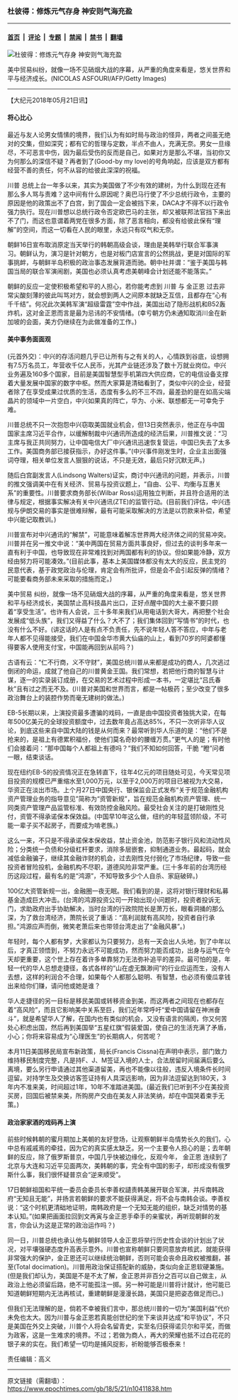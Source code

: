 ### 杜彼得：修炼元气存身 神安则气海充盈

---

#### [首页](../../../..?n10411838) &nbsp;|&nbsp; [评论](../../../../../epoch-comment?n10411838) &nbsp;|&nbsp; [专题](../../../../../epoch-special?n10411838) &nbsp;|&nbsp; [禁闻](../../../../../epoch-news?n10411838) &nbsp;|&nbsp; [禁书](../../../../../books?n10411838) &nbsp;|&nbsp; [翻墙](https://github.com/gfw-breaker/nogfw/blob/master/README.md?n10411838)


<div><img alt="杜彼得：修炼元气存身 神安则气海充盈" class="attachment-djy_600_400 size-djy_600_400 wp-post-image" src="https://i.epochtimes.com/assets/uploads/2018/05/GettyImages-871942424-600x400-1.jpg"/>
<div class="caption">
 <p>
  美中贸易纠纷，就像一场不见硝烟大战的序幕，从严重的角度来看是，悠关世界和平与经济成长。(NICOLAS ASFOURI/AFP/Getty Images)
 </p>
</div></div><hr/><div class="post_content" id="artbody" itemprop="articleBody">
 <!-- article content begin -->
 <p>
  【大纪元2018年05月21日讯】
 </p>
 <h4>
  将心比心
 </h4>
 <p>
  最近与友人论男女情愫的境界，我们认为有如时局与政治的怪异，两者之间虽无绝对的交集，但如深究；都有它的哲理与定数，半点不由人，充满无奈。男女一旦缘尽，不可恶言中伤，因为最后受伤的反而是自己，如果对方是那么不堪，当初你又为何那么的深信不疑？再者到了(Good-by my love)的号角响起，应该是双方都有经营不善的责任，何不从容的给彼此深深的祝福。
 </p>
 <p>
  <ok href="https://www.epochtimes.com/gb/tag/%E5%B7%9D%E6%99%AE.html">
   川普
  </ok>
  总统上台一年多以来，其实为美国做了不少有效的建树，为什么到现在还有那么多人骂与责难？这中间有什么原因呢？奥巴马行使了不少总统行政令，主要的原因是他的政策出不了白宫，到了国会一定会被挡下来，DACA才不得不以行政令强力执行。现在川普想以总统行政令否定欧巴马的主张，却又被联邦法官挡下来出不了门，而这也意谓着两党在很多方面，除了恶言相向，都没有给彼此保有“理解”的空间，而这一切看在人民的眼里，永远只有叹气和无奈。
 </p>
 <p>
  朝鲜16日宣布取消原定当天举行的韩朝高级会谈，理由是美韩举行联合军事演习。朝鲜认为，演习是针对朝方，也是对板门店宣言的公然挑战，更是对国际的军事挑衅，与朝鲜半岛积极的政治事态发展背道而驰。朝中社并谓：“鉴于美国与韩国当局的联合军演闹剧，美国也必须认真考虑美朝峰会计划还能不能落实。”
 </p>
 <p>
  朝鲜的反应一定使积极希望和平的人担心，若你能考虑到
  <ok href="https://www.epochtimes.com/gb/tag/%E5%B7%9D%E6%99%AE.html">
   川普
  </ok>
  与
  <ok href="https://www.epochtimes.com/gb/tag/%E9%87%91%E6%AD%A3%E6%81%A9.html">
   金正恩
  </ok>
  过去非常尖酸刻薄的彼此叫骂对方，就会想到两人之间原本就缺乏互信，且都存在“心有千千结”。何况此次美韩军演“超级雷霆”空中作战，美国出动了隐形战机和B52轰炸机，这对金正恩而言是最为忌讳的不安情绪。(幸亏朝方仍未通知取消川金在新加坡的会面，美方仍继续在为此做准备的工作。)
 </p>
 <h4>
  美中事务面面观
 </h4>
 <p>
  (元首外交)：中兴的存活问题几乎已让所有与之有关的人，心情跌到谷底，设想拥有7.5万名员工，年营收千亿人民币，光其产业链还涉及了数十万就业岗位。中兴业务遍及160多个国家，目前是美国智慧型手机第四大供应商，它的电信设备支撑着大量发展中国家的数字中枢。然而大家算是清础看到了，类似中兴的企业，经营者除了在享受成果过优质的生活，态度有多么的不三不四，最差劲的是在如高尖端晶片的领域中一片空白，中兴如果真的阵亡，华为、小米、联想都无一可幸免于难。
 </p>
 <p>
  川普总统不只一次抱怨中兴窃取美国就业机会，但13日突然表示，他正在与中国国家主席习近平合作，以缓解制裁中兴通讯所造成的经济后果，川普推文说：“习主席与我正共同努力，让中国电信大厂中兴通讯迅速恢复营运，中国已失去了太多工作。美国商务部已接获指示，办好这件事。”(中兴事件刚发生时，企业主出面强词夺理，相关单位发言人狠狠的说话，不只是无效，最后只好沉默无声。)
 </p>
 <p>
  随后白宫副发言人(Lindsong Walters)证实，商讨中兴通讯的问题，并表示，川普的推文强调美中在有关经济、贸易与投资议题上，“自由、公平、均衡与互惠关系”的重要性。川普要求商务部长(Wilbar Ross)运用独立判断，并且符合适用的法律与规定，根据事实解决有关中兴通讯(ZTE)的监管行动。(目前我们评估，中兴违规与伊朗交易的事实是很难辩解，最有可能采取解决的方法是以罚款来补偿，希望中兴能记取教训。)
 </p>
 <p>
  川普宣布对中兴通讯的“解禁”，可能意味着解冻世界两大经济体之间的贸易冲突。川普并在另一推文中说：“美中两国在贸易方面共事良好，但过去的谈判多年来一直有利于中国，也导致现在非常难找到对两国都有利的协议。但如果能冷静，双方经由努力将可能凑效。”(目前此事，基本上美国媒体都没有太大的反应，民主党的民意代表，基于政党政治与伦理，肯定会有所批评，但是会不会引起反弹的情绪？可能要看商务部未来采取的措施而定。)
 </p>
 <p>
  <ok href="https://www.epochtimes.com/gb/tag/%E7%BE%8E%E4%B8%AD%E8%B4%B8%E6%98%93.html">
   美中贸易
  </ok>
  纠纷，就像一场不见硝烟大战的序幕，从严重的角度来看是，悠关世界和平与经济成长，美国禁止高科技晶片出口，正好点醒中国的大土豪不要只顾着“享受生活”。也许有人会说，三十多年来我们从用电话到大哥大，再把整个社会发展成“低头族”，我们又得益了什么？大不了；我们集体回到“写情书”的时代，也没有什么不好。(讲这话的人是有点不负责任，先不说年轻人答不答应，中年与老年人都不见得能接受，我们在中国金华市黄大仙庙的山上，看到70岁的阿婆都懂得要客人使用支付宝，中国能再回到从前吗？)
 </p>
 <p>
  古语有云：“仁不行商，义不守财”，美国总统川普从来都是成功的商人，几次逃过倒闭的命运，成就了他自己的川普黄金王国。我们常想，若把他行商的智慧与计谋，逐一的实录装订成册，在交易的艺术过程中形成一本书，一定堪比“吕氏春秋”且有过之而无不及。(川普对美国和世界而言，都是一帖极药；至少改变了很多政治舞台上的装腔作势而毫无建树的做法。)
 </p>
 <p>
  EB-5长期以来，上演投资最多遭骗的戏码，一直是由中国投资者独挑大梁，在每年500亿美元的全球投资额度中，过去数年竟占高达85%，不只一次听非华人议论，到底这些来自中国大陆的钱是从何而来？最常听到华人乐道的是：“他们不是抢来的，是祖上有德累积福份，使他们莫名奇妙的腰缠万贯。”更气人的是；有时他们会接着问：“那中国每个人都祖上有德吗？”我们不知如何回答，干脆 “瞪”问者一眼，结束谈话。
 </p>
 <p>
  现在纽约EB-5的投资情况正在急转直下，往年4亿元的项目随处可见，今天常见项目投资的规模已严重缩水至1,000万元，以至于2,000万的项目已被视为大交易，华资正在淡出市场。上个月27日中国央行、银保监会正式发布“关于规范金融机构资产管理业务的指导意见”简称为“资管新规”，旨在规范金融机构资产管理、统一同类资产管理产品监管标准、有效防控金融风险。最受社会关注的是打破刚性兑付，资管不得承诺保本保效益。(中国早10年这么做，纽约的年轻蓝领阶级，不可能一辈子买不起房子，而要成为啃老族。)
 </p>
 <p>
  这么一来，不只是不得承诺保本保收益，禁止资金池，防范影子银行风和流动性风险；分类统一负债和分级杠杆要求，消除多层嵌套，抑制通道业务。最起码，就会减低金融骗子，继续其金融诈财的机会，过去刚性兑付弱化了市场纪律，导致一些投资者冒险投机，金融机构不尽职，道德风险非常严重。(三十多年前的台湾历经历这段过程，最有名的是“鸿源”，不知导致多少个人自杀、家庭破碎。)
 </p>
 <p>
  100亿大资管新规一出，金融圈一夜无眠。我们看到的是，这将对银行理财和私募基金造成巨大冲击。(台湾的鸿源投资公司一开始出现小问题时，投资者投诉无门，求助政府出手协助解决，当时台湾的行政院院长是萧万长，眼看洞捅的那么深，为了救台湾经济，萧院长说了重话：“高利润就有高风险，投资者自行承担。”鸿源应声而倒，微笑老萧后来也带领台湾走出了“金融风暴”。)
 </p>
 <p>
  年轻时，每个人都有梦，大家都认为只要努力，总有一天会出人头地，到了中年以后，才真正领悟到，不努力永远不可能成功，然而努力能否成功，出身与运气在今天却更重要，这个世上存在着许多单靠努力无法弥补追平的差异。最可怕的是，年轻一代的华人总想走捷径，各式各样的“山在虚无飘渺间”的行业应运而生，没有人去想，这样的利润合不合理，如果每个人都那么聪明、有智慧，也必须有傻瓜拿钱出来给你们赚，请问他或她是谁？
 </p>
 <p>
  华人走捷径的另一目标是移民美国或转移资金到美，而这两者之间现在也都存在着“高风险”，而且它影响美中关系至巨，我们近年常呼吁“爱中国请留在神洲奋斗”，就是希望华人了解，在国内也有类似的机会，又没有语言的隔阂，你又何苦处心积虑出国，然后再到美国举“五星红旗”假装爱国，使自己的生活充满了矛盾，小心；你将来容易成为“心理医生”的长期病人，何苦呢？
 </p>
 <p>
  本月11日美国移民局宣布新政策，局长(Francis Cissna)在声明中表示，部门致力维持移民制度完整，凡是持F、J、M签证入境的人士，合法居留时间届满后要么离境，要么另行申请通过其他渠道留美，再也不能像以往般，违反入境条件长时间逗留。对持学生及交换访客签证持有人具深远影响，因为非法逗留达到180天，3年内不准来美，时间超过1年，10年不准踏进美国。(最近我们已听到不少在美投资买房，回国后被禁来美，所购房产交由在美友人非法笑纳，却在中国哭着束手无策。)
 </p>
 <h4>
  政治家家酒的戏码再上演
 </h4>
 <p>
  前些时候韩朝的蜜月期加上美朝的友好登场，让观察朝鲜半岛情势长久的我们，心中总有戚戚焉的牵挂，因为它的真实感太缺乏。另一个主要令人担心的是；去年朝鲜的反应，除了俄罗斯普京，中国几乎快被边缘化，反观今年，
  <ok href="https://www.epochtimes.com/gb/tag/%E9%87%91%E6%AD%A3%E6%81%A9.html">
   金正恩
  </ok>
  连续到了北京与大连和习近平见面两次，美韩朝的事，完全有中国的影子，却形成没有俄罗斯什么事，我们很怀疑普京会“逆来顺受”。
 </p>
 <p>
  17日朝鲜祖国和平统一委员会委员长李善权讉责韩美展开联合军演，并斥南韩政府“无知且无能”，并扬言若朝鲜的要求不能获得满足，将不会与南韩会谈。李善权说：“这个时机更清础地证明，南韩政府是一个无知无能的组织，缺乏对情势的基本认知。”(如果把画面拉回到文再寅与金正恩手牵手的亲蜜状，再听现朝鲜的发言，你会认为这是正常的政治运作吗？)
 </p>
 <p>
  同一日，川普总统也承认他与朝鲜领导人金正恩将举行历史性会谈的计划出了状况，对平壤强硬态度升高表示意外。川普也宣称朝鲜只要同意放弃核武，就能获得非常强大的保护，金正恩还可以继续统治朝鲜，否则可能会丧命且政权被推翻，甚至(Total docimation)。川普用政治保证搭配新的威胁，类似向金正恩软硬兼施。(但是我们却认为，美国是不是不太了解，金正恩并非百分之百可以自己做主，从政治上他必须留后路，绝不可能孤注一掷。另一种可能是川普将计就计，他可能已知道朝鲜短期内无法再核试，重建朝鲜是漫漫长路，美国只是把姿态做足而已。)
 </p>
 <p>
  但我们无法理解的是，倘若不幸被我们言中，那总统川普的一切为“美国利益”代价未免也太大。因为川普与金正恩若真能创世纪的坐下来谈并达成“和平协议”，不只是美国在外交上突破，川普个人将会名留青史，实至名归获得诺贝尔和平奖，而做为政客，这是一生难求的境界。不过；若做为商人，再大的荣耀也抵不过白花花的银子来的实在。我们希望一切均是捕风捉影，祈盼能够否极泰来！
 </p>
 <p>
  责任编辑：高义
 </p>
 <!-- article content end -->
 <div id="below_article_ad">
 </div>
</div>


---

原文链接（需翻墙）：https://www.epochtimes.com/gb/18/5/21/n10411838.htm